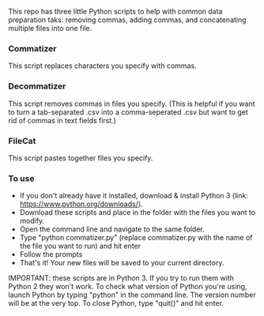 This repo has three little Python scripts to help with common data preparation taks: removing commas, adding commas, and concatenating multiple files into one file.

### Commatizer

This script replaces characters you specify with commas.

### Decommatizer 

This script removes commas in files you specify. (This is helpful if you want to turn a tab-separated .csv into a comma-seperated .csv but want to get rid of commas in text fields first.)

### FileCat

This script pastes together files you specify.

### To use

- If you don't already have it installed, download & install Python 3 (link: https://www.python.org/downloads/).
- Download these scripts and place in the folder with the files you want to modify. 
- Open the command line and navigate to the same folder.
- Type "python commatizer.py" (replace commatizer.py with the name of the file you want to run) and hit enter
- Follow the prompts
- That's it! Your new files will be saved to your current directory.

IMPORTANT: these scripts are in Python 3. If you try to run them with Python 2 they won't work. To check what version of Python you're using, launch Python by typing "python" in the command line. The version number will be at the very top. To close Python, type "quit()" and hit enter.
